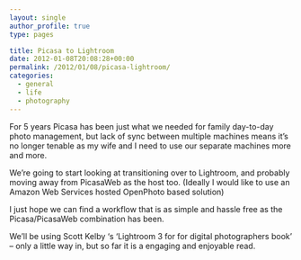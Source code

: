 ```yaml
---
layout: single
author_profile: true
type: pages

title: Picasa to Lightroom
date: 2012-01-08T20:08:28+00:00
permalink: /2012/01/08/picasa-lightroom/
categories:
  - general
  - life
  - photography
---
```

For 5 years Picasa has been just what we needed for family day-to-day photo management, but lack of sync between multiple machines means it&#8217;s no longer tenable as my wife and I need to use our separate machines more and more.

We&#8217;re going to start looking at transitioning over to Lightroom, and probably moving away from PicasaWeb as the host too. (Ideally I would like to use an Amazon Web Services hosted OpenPhoto based solution)

I just hope we can find a workflow that is as simple and hassle free as the Picasa/PicasaWeb combination has been.

We&#8217;ll be using Scott Kelby &#8216;s &#8216;Lightroom 3 for for digital photographers book&#8217; &#8211; only a little way in, but so far it is a engaging and enjoyable read.
